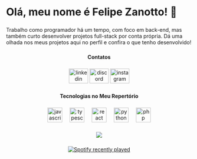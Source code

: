 <h1 align="left">Olá, meu nome é Felipe Zanotto! 👋</h1>

###

<p align="left">Trabalho como programador há um tempo, com foco em back-end, mas também curto desenvolver projetos full-stack por conta própria. Dá uma olhada nos meus projetos aqui no perfil e confira o que tenho desenvolvido!</p>

###

<h4 align="center">Contatos</h4>

###

<div align="center">
  <img src="https://raw.githubusercontent.com/maurodesouza/profile-readme-generator/master/src/assets/icons/social/linkedin/default.svg" width="52" height="40" alt="linkedin logo"  />
  <img src="https://raw.githubusercontent.com/maurodesouza/profile-readme-generator/master/src/assets/icons/social/discord/default.svg" width="52" height="40" alt="discord logo"  />
  <img src="https://raw.githubusercontent.com/maurodesouza/profile-readme-generator/master/src/assets/icons/social/instagram/default.svg" width="52" height="40" alt="instagram logo"  />
</div>

###

<h4 align="center">Tecnologias no Meu Repertório</h4>

###

<div align="center">
  <img src="https://cdn.jsdelivr.net/gh/devicons/devicon/icons/javascript/javascript-original.svg" height="40" alt="javascript logo"  />
  <img width="12" />
  <img src="https://cdn.jsdelivr.net/gh/devicons/devicon/icons/typescript/typescript-original.svg" height="40" alt="typescript logo"  />
  <img width="12" />
  <img src="https://cdn.jsdelivr.net/gh/devicons/devicon/icons/react/react-original.svg" height="40" alt="react logo"  />
  <img width="12" />
  <img src="https://cdn.jsdelivr.net/gh/devicons/devicon/icons/python/python-original.svg" height="40" alt="python logo"  />
  <img width="12" />
  <img src="https://cdn.jsdelivr.net/gh/devicons/devicon/icons/php/php-original.svg" height="40" alt="php logo"  />
</div>

###

<div align="center">
  <img src="https://profile-counter.glitch.me/zanottofelipe/count.svg?"  />
</div>

###

<div align="center">
  <a href="https://spotify-recently-played-readme.vercel.app/api?user=312ydg7735k2n2q4d25aj4wymemi" target="_blank">
    <img src="https://spotify-recently-played-readme.vercel.app/api?user=312ydg7735k2n2q4d25aj4wymemi" alt="Spotify recently played" />
  </a>
</div>

###

